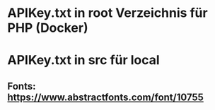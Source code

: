 # APIKey.txt in root Verzeichnis für PHP (Docker)
# APIKey.txt in src für local

## Fonts: https://www.abstractfonts.com/font/10755